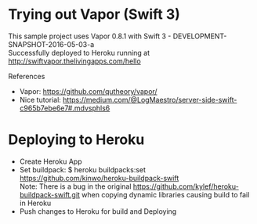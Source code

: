 # Trying out Vapor (Swift 3) 

This sample project uses Vapor 0.8.1 with Swift 3 - DEVELOPMENT-SNAPSHOT-2016-05-03-a   
Successfully deployed to Heroku running at   
http://swiftvapor.thelivingapps.com/hello



References
- Vapor: https://github.com/qutheory/vapor/
- Nice tutorial: https://medium.com/@LogMaestro/server-side-swift-c965b7ebe6e7#.mdvsphls6

# Deploying to Heroku

* Create Heroku App
* Set buildpack: $ heroku buildpacks:set https://github.com/kinwo/heroku-buildpack-swift  
Note: There is a bug in the original https://github.com/kylef/heroku-buildpack-swift.git when copying dynamic libraries causing build to fail in Heroku
* Push changes to Heroku for build and Deploying

